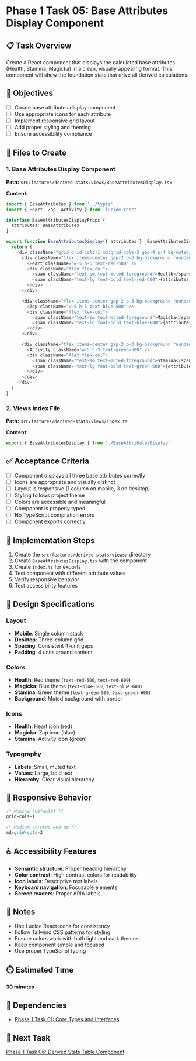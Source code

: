 # Phase 1 Task 05: Base Attributes Display Component

## 📋 Task Overview

Create a React component that displays the calculated base attributes (Health, Stamina, Magicka) in a clean, visually appealing format. This component will show the foundation stats that drive all derived calculations.

## 🎯 Objectives

- [ ] Create base attributes display component
- [ ] Use appropriate icons for each attribute
- [ ] Implement responsive grid layout
- [ ] Add proper styling and theming
- [ ] Ensure accessibility compliance

## 📁 Files to Create

### 1. Base Attributes Display Component

**Path:** `src/features/derived-stats/views/BaseAttributesDisplay.tsx`

**Content:**

```typescript
import { BaseAttributes } from '../types'
import { Heart, Zap, Activity } from 'lucide-react'

interface BaseAttributesDisplayProps {
  attributes: BaseAttributes
}

export function BaseAttributesDisplay({ attributes }: BaseAttributesDisplayProps) {
  return (
    <div className="grid grid-cols-1 md:grid-cols-3 gap-4 p-4 bg-muted/50 rounded-lg">
      <div className="flex items-center gap-2 p-3 bg-background rounded border">
        <Heart className="w-5 h-5 text-red-500" />
        <div className="flex flex-col">
          <span className="text-sm text-muted-foreground">Health</span>
          <span className="text-lg font-bold text-red-600">{attributes.health}</span>
        </div>
      </div>

      <div className="flex items-center gap-2 p-3 bg-background rounded border">
        <Zap className="w-5 h-5 text-blue-500" />
        <div className="flex flex-col">
          <span className="text-sm text-muted-foreground">Magicka</span>
          <span className="text-lg font-bold text-blue-600">{attributes.magicka}</span>
        </div>
      </div>

      <div className="flex items-center gap-2 p-3 bg-background rounded border">
        <Activity className="w-5 h-5 text-green-500" />
        <div className="flex flex-col">
          <span className="text-sm text-muted-foreground">Stamina</span>
          <span className="text-lg font-bold text-green-600">{attributes.stamina}</span>
        </div>
      </div>
    </div>
  )
}
```

### 2. Views Index File

**Path:** `src/features/derived-stats/views/index.ts`

**Content:**

```typescript
export { BaseAttributesDisplay } from './BaseAttributesDisplay'
```

## ✅ Acceptance Criteria

- [ ] Component displays all three base attributes correctly
- [ ] Icons are appropriate and visually distinct
- [ ] Layout is responsive (1 column on mobile, 3 on desktop)
- [ ] Styling follows project theme
- [ ] Colors are accessible and meaningful
- [ ] Component is properly typed
- [ ] No TypeScript compilation errors
- [ ] Component exports correctly

## 🔧 Implementation Steps

1. Create the `src/features/derived-stats/views/` directory
2. Create `BaseAttributesDisplay.tsx` with the component
3. Create `index.ts` for exports
4. Test component with different attribute values
5. Verify responsive behavior
6. Test accessibility features

## 🎨 Design Specifications

### Layout

- **Mobile**: Single column stack
- **Desktop**: Three-column grid
- **Spacing**: Consistent 4-unit gaps
- **Padding**: 4 units around content

### Colors

- **Health**: Red theme (`text-red-500`, `text-red-600`)
- **Magicka**: Blue theme (`text-blue-500`, `text-blue-600`)
- **Stamina**: Green theme (`text-green-500`, `text-green-600`)
- **Background**: Muted background with border

### Icons

- **Health**: Heart icon (red)
- **Magicka**: Zap icon (blue)
- **Stamina**: Activity icon (green)

### Typography

- **Labels**: Small, muted text
- **Values**: Large, bold text
- **Hierarchy**: Clear visual hierarchy

## 📱 Responsive Behavior

```css
/* Mobile (default) */
grid-cols-1

/* Medium screens and up */
md:grid-cols-3
```

## ♿ Accessibility Features

- **Semantic structure**: Proper heading hierarchy
- **Color contrast**: High contrast colors for readability
- **Icon labels**: Descriptive text labels
- **Keyboard navigation**: Focusable elements
- **Screen readers**: Proper ARIA labels

## 📝 Notes

- Use Lucide React icons for consistency
- Follow Tailwind CSS patterns for styling
- Ensure colors work with both light and dark themes
- Keep component simple and focused
- Use proper TypeScript typing

## ⏱️ Estimated Time

**30 minutes**

## 🔗 Dependencies

- [Phase 1 Task 01: Core Types and Interfaces](./phase1-task-01-types-and-interfaces.md)

## 🚀 Next Task

[Phase 1 Task 06: Derived Stats Table Component](./phase1-task-06-derived-stats-table.md)

